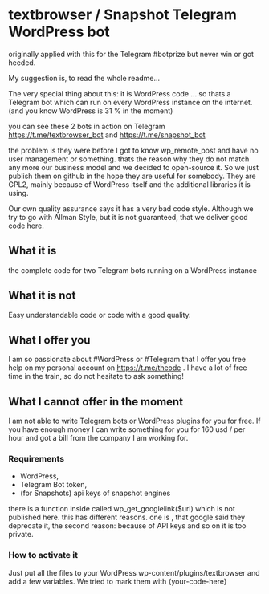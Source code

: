 # textbrowser / Snapshot Telegram WordPress bot

originally applied with this for the Telegram #botprize but never win or got heeded.

My suggestion is, to read the whole readme...

The very special thing about this: it is WordPress code ...
so thats a Telegram bot which can run on every WordPress instance on the internet.
(and you know WordPress is 31 % in the moment)

you can see these 2 bots in action on Telegram
https://t.me/textbrowser_bot
and
https://t.me/snapshot_bot

the problem is they were before I got to know wp_remote_post and have no user management or something.
thats the reason why they do not match any more our business model and we decided to open-source it.
So we just publish them on github in the hope they are useful for somebody. They are GPL2, mainly because of WordPress itself and
the additional libraries it is using.

Our own quality assurance says it has a very bad code style. Although we try to go with Allman Style, but it is not guaranteed, that we deliver good code here.

## What it is
the complete code for two Telegram bots running on a WordPress instance

## What it is not
Easy understandable code or code with a good quality.

## What I offer you
I am so passionate about #WordPress or #Telegram that I offer you free help on my personal account on
https://t.me/theode . I have a lot of free time in the train, so do not hesitate to ask something!

## What I cannot offer in the moment
I am not able to write Telegram bots or WordPress plugins for you for free. If you have enough money
I can write something for you for 160 usd / per hour and got a bill from the company I am working for.

### Requirements
- WordPress,
- Telegram Bot token,
- (for Snapshots) api keys of snapshot engines

there is a function inside called wp_get_googlelink($url) which is not published here.
this has different reasons. one is , that google said they deprecate it, the second reason:
because of API keys and so on it is too private.

### How to activate it
Just put all the files to your WordPress wp-content/plugins/textbrowser and add a few variables.
We tried to mark them with {your-code-here}



